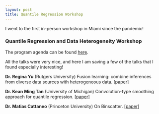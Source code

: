 ```yaml
---
layout: post
title: Quantile Regression Workshop
---
```


<div class="message">
  I went to the first in-person workshop in Miami since the pandemic!
</div>

### Quantile Regression and Data Heterogeneity Workshop

The program agenda can be found [here](https://herbert.miami.edu/_assets/pdfs/faculty-research/business-conferences/quantile-regression-and-data-heterogeneity-workshop/workshop_program_updated.pdf).

All the talks were very nice, and here I am saving a few of the talks that I found especially interesting!

**Dr. Regina Yu** (Rutgers University) Fusion learning: combine inferences from diverse data sources with heterogeneous data. [[paper]](https://arxiv.org/abs/2011.07047)

**Dr. Kean Ming Tan** (University of Michigan) Convolution-type smoothing approach for quantile regression. [[paper]](http://www.keanmingtan.com/uploads/8/1/6/7/81678836/sqr_main.pdf)

**Dr. Matias Cattaneo** (Princeton University) On Binscatter. [[paper]](https://papers.ssrn.com/sol3/papers.cfm?abstract_id=3344739)
